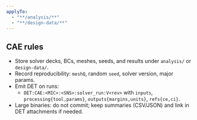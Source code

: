 ```yaml
---
applyTo:
  - "**/analysis/**"
  - "**/design-data/**"
---
```


## CAE rules
- Store solver decks, BCs, meshes, seeds, and results under `analysis/` or `design-data/`.
- Record reproducibility: `meshQ`, random `seed`, solver version, major params.
- Emit DET on runs:
  - `DET:CAE:<MIC>:<SNS>:solver_run:V<rev>` with `inputs`, `processing{tool,params}`, `outputs{margins,units}`, `refs{ce,ci}`.
- Large binaries: do not commit; keep summaries (CSV/JSON) and link in DET attachments if needed.